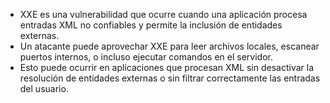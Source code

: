 - XXE es una vulnerabilidad que ocurre cuando una aplicación procesa entradas XML no confiables y permite la inclusión de entidades externas.
- Un atacante puede aprovechar XXE para leer archivos locales, escanear puertos internos, o incluso ejecutar comandos en el servidor.
- Esto puede ocurrir en aplicaciones que procesan XML sin desactivar la resolución de entidades externas o sin filtrar correctamente las entradas del usuario.